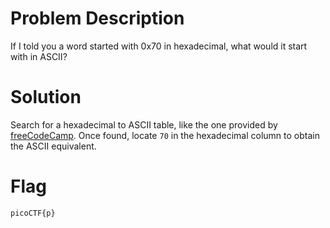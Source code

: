 # Problem Description
If I told you a word started with 0x70 in hexadecimal, what would it start with in ASCII?

# Solution
Search for a hexadecimal to ASCII table, like the one provided by [freeCodeCamp](https://www.freecodecamp.org/news/ascii-table-hex-to-ascii-value-character-code-chart-2/). Once found, locate `70` in the hexadecimal column to obtain the ASCII equivalent.

# Flag
`picoCTF{p}`
